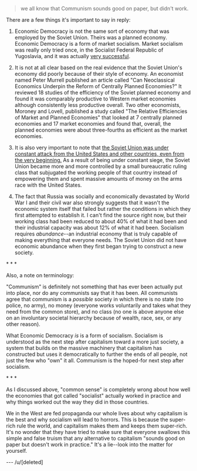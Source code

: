 > we all know that Communism sounds good on paper, but didn't work.

There are a few things it's important to say in reply:

1. Economic Democracy is not the same sort of economy that was employed by the Soviet Union. Theirs was a planned economy. Economic Democracy is a form of market socialism. Market socialism was really only tried once, in the Socialist Federal Republic of Yugoslavia, and it was actually [very successful](http://www.globaltenders.com/economy-yugoslavia.htm). 

2. It is not at all clear based on the real evidence that the Soviet Union's economy did poorly because of their style of economy. An economist named Peter Murrell published an article called "Can Neoclassical Economics Underpin the Reform of Centrally Planned Economies?" It reviewed 18 studies of the efficiency of the Soviet planned economy and found it was comparably productive to Western market economies although consistently less productive overall. Two other economists, Moroney and Lovell, published a study called "The Relative Efficiencies of Market and Planned Economies" that looked at 7 centrally planned economies and 17 market economies and found that, overall, the planned economies were about three-fourths as efficient as the market economies.

3. It is also very important to note that [the Soviet Union was under constant attack from the United States and other countries, even from the very beginning.](http://www.amazon.com/Americas-Secret-War-against-Bolshevism/dp/0807849588) As a result of being under constant siege, the Soviet Union became more and more controlled by a small bureaucratic ruling class that subjugated the working people of that country instead of empowering them and spent massive amounts of money on the arms race with the United States. 

4. The fact that Russia was socially and economically devastated by World War I and their civil war also strongly suggests that it wasn't the economic system itself that failed but rather the conditions in which they first attempted to establish it. I can't find the source right now, but their working class had been reduced to about 40% of what it had been and their industrial capacity was about 12% of what it had been. Socialism requires *abundance*--an industrial economy that is truly capable of making everything that everyone needs. The Soviet Union did not have economic abundance when they first began trying to construct a new society.

\* \* \*

Also, a note on terminology:

"Communism" is definitely not something that has ever been actually put into place, nor do any communists say that it has been. All communists agree that communism is a *possible* society in which there is no state (no police, no army), no money (everyone works voluntarily and takes what they need from the common store), and no class (no one is above anyone else on an involuntary societal hierarchy because of wealth, race, sex, or any other reason).

What Economic Democracy *is* is a form of socialism. Socialism is understood as the next step after capitalism toward a more just society, a system that builds on the massive machinery that capitalism has constructed but uses it democratically to further the ends of all people, not just the few who "own" it all. Communism is the hoped-for next step after socialism.

\* \* \*

As I discussed above, "common sense" is completely wrong about how well the economies that got called "socialist" actually worked in practice and why things worked out the way they did in those countries.

We in the West are fed propaganda our whole lives about why capitalism is the best and why socialism will lead to horrors. This is because the super-rich rule the world, and capitalism makes them and keeps them super-rich. It's no wonder that they have tried to make sure that everyone swallows this simple and false truism that any alternative to capitalism "sounds good on paper but doesn't work in practice." It's a lie--look into the matter for yourself.

--- /u/[deleted]
